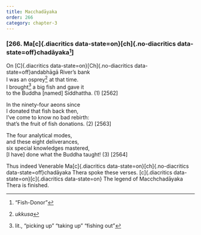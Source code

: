 ```yaml
---
title: Macchadāyaka
order: 266
category: chapter-3
---
```


### \[266. Ma[c]{.diacritics data-state=on}[ch]{.no-diacritics data-state=off}chadāyaka[^1]\]

On [C]{.diacritics data-state=on}[Ch]{.no-diacritics data-state=off}andabhāgā River’s bank  
I was an osprey[^2] at that time.  
I brought[^3] a big fish and gave it  
to the Buddha \[named\] Siddhattha. (1) \[2562\]

In the ninety-four aeons since  
I donated that fish back then,  
I’ve come to know no bad rebirth:  
that’s the fruit of fish donations. (2) \[2563\]

The four analytical modes,  
and these eight deliverances,  
six special knowledges mastered,  
\[I have\] done what the Buddha taught! (3) \[2564\]

Thus indeed Venerable Ma[c]{.diacritics data-state=on}[ch]{.no-diacritics data-state=off}chadāyaka Thera spoke these verses.  [c]{.diacritics data-state=on}[c]{.diacritics data-state=on}
The legend of Ma<span class="diacritics" data-state="on">c</span><span class="no-diacritics" data-state="off">ch</span>chadāyaka Thera is finished.

[^1]: “Fish-Donor”

[^2]: *ukkusa*

[^3]: lit., “picking up” “taking up” “fishing out”
